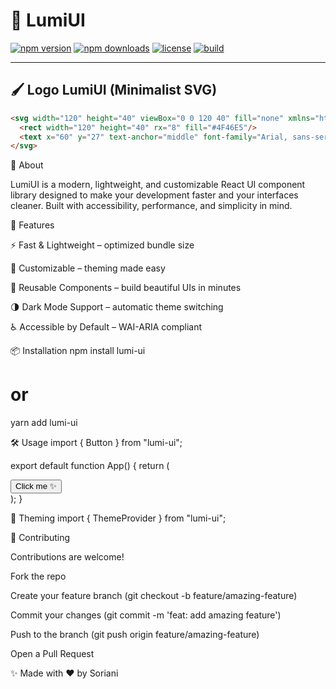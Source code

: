 # 🌟 LumiUI

[![npm version](https://img.shields.io/npm/v/lumi-ui?color=blue&style=for-the-badge)](https://www.npmjs.com/package/lumi-ui)
[![npm downloads](https://img.shields.io/npm/dt/lumi-ui?color=green&style=for-the-badge)](https://www.npmjs.com/package/lumi-ui)
[![license](https://img.shields.io/badge/license-MIT-purple?style=for-the-badge)](./LICENSE)
[![build](https://img.shields.io/badge/build-passing-brightgreen?style=for-the-badge)](#)

---

## 🖌️ Logo LumiUI (Minimalist SVG)

```html
<svg width="120" height="40" viewBox="0 0 120 40" fill="none" xmlns="http://www.w3.org/2000/svg">
  <rect width="120" height="40" rx="8" fill="#4F46E5"/>
  <text x="60" y="27" text-anchor="middle" font-family="Arial, sans-serif" font-size="18" fill="white">LumiUI</text>
</svg>
```

🌟 About

LumiUI is a modern, lightweight, and customizable React UI component library designed to make your development faster and your interfaces cleaner.
Built with accessibility, performance, and simplicity in mind.

🚀 Features

⚡ Fast & Lightweight – optimized bundle size

🎨 Customizable – theming made easy

🧩 Reusable Components – build beautiful UIs in minutes

🌗 Dark Mode Support – automatic theme switching

♿ Accessible by Default – WAI-ARIA compliant

📦 Installation
npm install lumi-ui
# or
yarn add lumi-ui


🛠️ Usage
import { Button } from "lumi-ui";

export default function App() {
  return (
    <div>
      <Button variant="primary">Click me ✨</Button>
    </div>
  );
}

🎨 Theming
import { ThemeProvider } from "lumi-ui";

<ThemeProvider theme="dark">
  <App />
</ThemeProvider>

🤝 Contributing

Contributions are welcome!

Fork the repo

Create your feature branch (git checkout -b feature/amazing-feature)

Commit your changes (git commit -m 'feat: add amazing feature')

Push to the branch (git push origin feature/amazing-feature)

Open a Pull Request

✨ Made with ❤️ by Soriani
